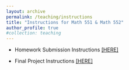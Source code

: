 ```yaml
---
layout: archive
permalink: /teaching/instructions
title: "Instructions for Math 551 & Math 552"
author_profile: true
#collection: teaching
---
```


* Homework Submission Instructions <a href="https://weiqichu.github.io/files/instructions_hw.pdf">[HERE]</a>

* Final Project Instructions <a href="https://weiqichu.github.io/files/instructions_project.pdf">[HERE]</a>
